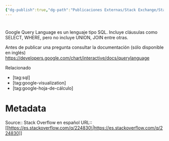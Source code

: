 ```yaml
---
{"dg-publish":true,"dg-path":"Publicaciones Externas/Stack Exchange/Stack Overflow en español/es.stackoverflow.com-224830.md","permalink":"/publicaciones-externas/stack-exchange/stack-overflow-en-espanol/es-stackoverflow-com-224830/","hide":true,"noteIcon":"default","created":"2024-04-03T12:49:10.506-06:00","updated":"2024-04-05T16:43:54.562-06:00"}
---
```


# 

Google Query Language es un lenguaje tipo SQL. Incluye cláusulas como SELECT, WHERE, pero no incluye UNION, JOIN entre otras.

Antes de publicar una pregunta consultar la documentación (sólo disponible en inglés) https://developers.google.com/chart/interactive/docs/querylanguage

Relacionado

- [tag:sql]
- [tag:google-visualization]
- [tag:google-hoja-de-cálculo]

# Metadata
Source:: Stack Overflow en español
URL:: [[https://es.stackoverflow.com/q/224830\|https://es.stackoverflow.com/q/224830]]


